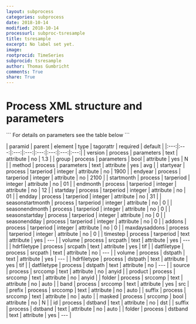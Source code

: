 ```yaml
---
layout: subprocess
categories: subprocess
date: 2018-10-14
modified: 2018-10-14
processurl: subproc-tsresample
title: tsresample
excerpt: No label set yet.
image: 
rootprocid: TimeSeries
subprocid: tsresample
author: Thomas Gumbricht
comments: True
share: True
---
```


<h1 class='foot-description'>Process XML structure and parameters</h1>
```
For details on parameters see the table below
<?xml version="1.0" ?>
<process>
  <!--Generated from python-->
  <userproj plotid="yourplotid" projectid="yourprojectid" siteid="yoursiteid" system="systemid" tractid="yourtractid" userid="youruserid"/>
  <period endday="DD" endmonth="MM" endyear="YYYY" seasonendday="DD" seasonendmonth="MM" seasonstartday="DD" seasonstartmonth="MM" startday="DD" startmonth="MM" startyear="YYYY" timestep="timestep"/>
  <parameters group="True/False" method="txtstring" version="txtstring"/>
  <tarperiod addons="xyz" endday="xyz" endmonth="xyz" endyear="xyz" maxdaysaddons="xyz" seasonendday="xyz" seasonendmonth="xyz" seasonstartday="xyz" seasonstartmonth="xyz" startday="xyz" startmonth="xyz" startyear="xyz" timestep="txtstring"/>
  <srcpath datfiletype="txtstring" hdrfiletype="txtstring" volume="txtstring"/>
  <dstpath datfiletype="txtstring" hdrfiletype="txtstring" volume="txtstring"/>
  <srccomp band="txtstring" folder="txtstring" masked="True/False" prefix="txtstring" product="txtstring" source="txtstring" suffix="txtstring"/>
  <dstband folder="txtstring" id="txtstring" suffix="txtstring"/>
</process>
```

| paramid | parent | element | type | tagorattr | required | default |
|:---:|:---:|:---:|:---:|:---:|:---:|:---:|:---:|
| version | process | parameters | text | attribute | no | 1.3 |
| group | process | parameters | bool | attribute | yes | N |
| method | process | parameters | text | attribute | yes | avg |
| startyear | process | tarperiod | integer | attribute | no | 1900 |
| endyear | process | tarperiod | integer | attribute | no | 2100 |
| startmonth | process | tarperiod | integer | attribute | no | 01 |
| endmonth | process | tarperiod | integer | attribute | no | 12 |
| startday | process | tarperiod | integer | attribute | no | 01 |
| endday | process | tarperiod | integer | attribute | no | 31 |
| seasonstartmonth | process | tarperiod | integer | attribute | no | 0 |
| seasonendmonth | process | tarperiod | integer | attribute | no | 0 |
| seasonstartday | process | tarperiod | integer | attribute | no | 0 |
| seasonendday | process | tarperiod | integer | attribute | no | 0 |
| addons | process | tarperiod | integer | attribute | no | 0 |
| maxdaysaddons | process | tarperiod | integer | attribute | no | 0 |
| timestep | process | tarperiod | text | attribute | yes | --- |
| volume | process | srcpath | text | attribute | yes | --- |
| hdrfiletype | process | srcpath | text | attribute | yes | tif |
| datfiletype | process | srcpath | text | attribute | no | --- |
| volume | process | dstpath | text | attribute | yes | --- |
| hdrfiletype | process | dstpath | text | attribute | yes | tif |
| datfiletype | process | dstpath | text | attribute | no | --- |
| source | process | srccomp | text | attribute | no | anyid |
| product | process | srccomp | text | attribute | no | anyid |
| folder | process | srccomp | text | attribute | no | auto |
| band | process | srccomp | text | attribute | yes | src |
| prefix | process | srccomp | text | attribute | no | auto |
| suffix | process | srccomp | text | attribute | no | auto |
| masked | process | srccomp | bool | attribute | no | N |
| id | process | dstband | text | attribute | no | dst |
| suffix | process | dstband | text | attribute | no | auto |
| folder | process | dstband | text | attribute | yes | --- |
